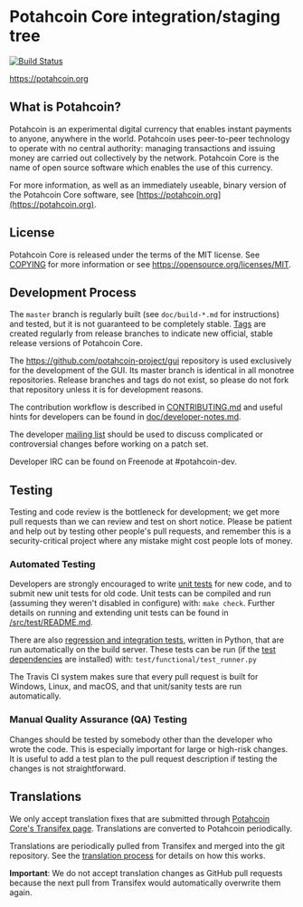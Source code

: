 Potahcoin Core integration/staging tree
=====================================

[![Build Status](https://travis-ci.org/potahcoin-project/potahcoin.svg?branch=master)](https://travis-ci.org/potahcoin-project/potahcoin)

https://potahcoin.org

What is Potahcoin?
----------------

Potahcoin is an experimental digital currency that enables instant payments to
anyone, anywhere in the world. Potahcoin uses peer-to-peer technology to operate
with no central authority: managing transactions and issuing money are carried
out collectively by the network. Potahcoin Core is the name of open source
software which enables the use of this currency.

For more information, as well as an immediately useable, binary version of
the Potahcoin Core software, see [https://potahcoin.org](https://potahcoin.org).

License
-------

Potahcoin Core is released under the terms of the MIT license. See [COPYING](COPYING) for more
information or see https://opensource.org/licenses/MIT.

Development Process
-------------------

The `master` branch is regularly built (see `doc/build-*.md` for instructions) and tested, but it is not guaranteed to be
completely stable. [Tags](https://github.com/potahcoin-project/potahcoin/tags) are created
regularly from release branches to indicate new official, stable release versions of Potahcoin Core.

The https://github.com/potahcoin-project/gui repository is used exclusively for the
development of the GUI. Its master branch is identical in all monotree
repositories. Release branches and tags do not exist, so please do not fork
that repository unless it is for development reasons.

The contribution workflow is described in [CONTRIBUTING.md](CONTRIBUTING.md)
and useful hints for developers can be found in [doc/developer-notes.md](doc/developer-notes.md).

The developer [mailing list](https://groups.google.com/forum/#!forum/potahcoin-dev)
should be used to discuss complicated or controversial changes before working
on a patch set.

Developer IRC can be found on Freenode at #potahcoin-dev.

Testing
-------

Testing and code review is the bottleneck for development; we get more pull
requests than we can review and test on short notice. Please be patient and help out by testing
other people's pull requests, and remember this is a security-critical project where any mistake might cost people
lots of money.

### Automated Testing

Developers are strongly encouraged to write [unit tests](src/test/README.md) for new code, and to
submit new unit tests for old code. Unit tests can be compiled and run
(assuming they weren't disabled in configure) with: `make check`. Further details on running
and extending unit tests can be found in [/src/test/README.md](/src/test/README.md).

There are also [regression and integration tests](/test), written
in Python, that are run automatically on the build server.
These tests can be run (if the [test dependencies](/test) are installed) with: `test/functional/test_runner.py`

The Travis CI system makes sure that every pull request is built for Windows, Linux, and macOS, and that unit/sanity tests are run automatically.

### Manual Quality Assurance (QA) Testing

Changes should be tested by somebody other than the developer who wrote the
code. This is especially important for large or high-risk changes. It is useful
to add a test plan to the pull request description if testing the changes is
not straightforward.

Translations
------------

We only accept translation fixes that are submitted through [Potahcoin Core's Transifex page](https://www.transifex.com/projects/p/potahcoin/).
Translations are converted to Potahcoin periodically.

Translations are periodically pulled from Transifex and merged into the git repository. See the
[translation process](doc/translation_process.md) for details on how this works.

**Important**: We do not accept translation changes as GitHub pull requests because the next
pull from Transifex would automatically overwrite them again.
